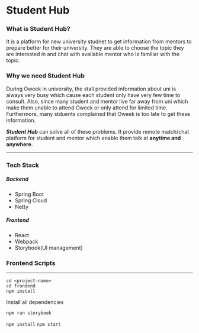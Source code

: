 # Student Hub


### What is Student Hub?
It is a platform for new university studnet to get information from mentors to prepare better for their university. They are able to choose the topic they are interested in and chat with available mentor who is familiar with the topic.

### Why we need Student Hub
During Oweek in university, the stall provided information about uni is always very busy which cause each student only have very few time to consult. 
Also, since many student and mentor live far away from uni which make them unable to attend Oweek or only attend for limited time.  
Furthermore, many stduents complained that Oweek is too late to get these information. 

***Student Hub*** can solve all of these problems. It provide remote match/chat platform for student and mentor which enable them talk at **anytime and anywhere**.

---

### Tech Stack
##### Backend
- Spring Boot
- Spring Cloud
- Netty

##### Frontend
- React
- Webpack
- Storybook(UI management)


### Frontend Scripts
---
```
cd <project-name>
cd frondend
npm install
```
Install all dependencies

`npm run storybook`

`npm install`
`npm start`
